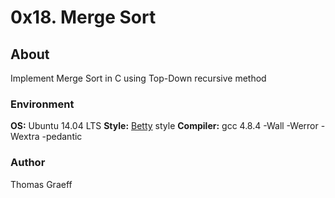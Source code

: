 # 0x18. Merge Sort

## About
Implement Merge Sort in C using Top-Down recursive method

### Environment
<strong>OS:</strong> Ubuntu 14.04 LTS
<strong>Style:</strong> [Betty](https://github.com/holbertonschool/Betty/blob/master/betty-style.pl) style
<strong>Compiler:</strong> gcc 4.8.4 -Wall -Werror -Wextra -pedantic

### Author
Thomas Graeff
